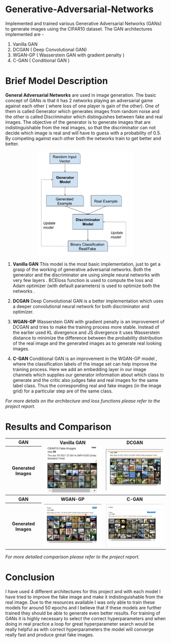 # Generative-Adversarial-Networks

Implemented and trained various Generative Adversarial Networks (GANs) to generate images using the CIFAR10 dataset. The GAN architectures implemented are -
1. Vanilla GAN
2. DCGAN ( Deep Convolutional GAN)
3. WGAN-GP ( Wasserstein GAN with gradient penalty )
4. C-GAN ( Conditional GAN )

# Brief Model Description 
**General Adversarial Networks** are used in image generation. The basic concept of GANs is that it has 2 networks playing an adversarial game against each other ( where loss of one player is gain of the other). One of them is called Generator which generates images from random noise and the other is called Discriminator which distinguishes between fake and real images. The objective of the generator is to generate images that are indistinguishable from the real images, so that the discriminator can not decide which image is real and will have to guess with a probability of 0.5. By competing against each other both the networks train to get better and better.

<p align="center">
 <img  width="300" height="330" src="Resources\GAN architecture.png">
</p>

1. **Vanilla GAN**
This model is the most basic implementation, just to get a grasp of the working of generative adversarial networks. Both the generator and the discriminator are using simple neural networks with very few layers . BCEloss function is used to compute the loss and Adam optimizer (with default parameters) is used to optimize both the networks .

2. **DCGAN**
Deep Convolutional GAN is a better implementation which uses a deeper convolutional neural network for both discriminator and optimizer.

3. **WGAN-GP**
Wasserstein GAN with gradient penalty is an improvement of DCGAN and tries to make the training process more stable. Instead of the earlier used KL divergence and JS divergence it uses Wasserstein distance to minimize the difference between the probability distribution of the real image and the generated images as to generate real looking images. 

4. **C-GAN**
Conditional GAN is an improvement in the WGAN-GP model , where the classification labels of the image set can help improve the training process. Here we add an embedding layer in our image channels which supplies our generator information about which class to generate and the critic also judges fake and real images for the same label class. Thus the corresponding real and fake images (in the image grid)  for a particular step are of the same class. 

*For more details on the architecture and loss functions please refer to the project report.*

# Results and Comparison

<table>
<tr>
	<th>GAN</th>
    <th>Vanilla GAN</th>
    <th>DCGAN</th>
</tr>
<tr>
    <th>Generated Images</th>
    <td><img src="Resources\Vainlla_GAN.png" width="300" /></td>
    <td><img src="Resources\DC_GAN.png" width="300" /></td>
</tr>
<tr>
	<th>GAN</th>
    <th>WGAN-GP</th>
    <th>C-GAN</th>
</tr>
<tr>
    <th>Generated Images</th>
    <td><img src="Resources\WGAN-GP.png" width="300" /></td>
    <td><img src="Resources\CGAN.png" width="300" /></td>
</tr>
</table>

*For more detailed comparison please refer to the project report.*

# Conclusion

I have used 4 different architectures for this project and with each model I have tried to improve the fake image and make it indistinguishable from the real image. Due to the resources available I was only able to train these models for around 50 epochs and I believe that if these models are further trained they should be able to generate even better results. For training of GANs it is highly necessary to select the correct hyperparameters and when doing in real practice a loop for great hyperparameter search would be really helpful as with correct hyperparameters the model will converge really fast and produce great fake images.













